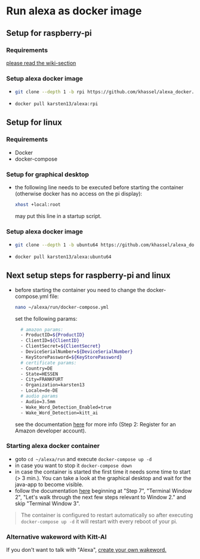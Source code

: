 # Run alexa as docker image

## Setup for raspberry-pi

### Requirements
[please read the wiki-section](https://github.com/khassel/alexa_docker/wiki/Prepare-your-raspberry-pi)

### Setup alexa docker image
-	```bash
	git clone --depth 1 -b rpi https://github.com/khassel/alexa_docker.git ~/alexa
	```
	
-	```bash
	docker pull karsten13/alexa:rpi
	```
	
## Setup for linux
### Requirements
- Docker
- docker-compose


### Setup for graphical desktop
- the following line needs to be executed before starting the container (otherwise docker has no access on the pi display):
    ```bash
    xhost +local:root
    ```
  may put this line in a startup script.
  
### Setup alexa docker image
-	```bash
	git clone --depth 1 -b ubuntu64 https://github.com/khassel/alexa_docker.git ~/alexa
	```
	
-	```bash
	docker pull karsten13/alexa:ubuntu64
	```

## Next setup steps for raspberry-pi and linux
	
-	before starting the container you need to change the docker-compose.yml file:
	```bash
	nano ~/alexa/run/docker-compose.yml
	```
	set the following params:
	```bash
      # amazon params:
      - ProductID=${ProductID}
      - ClientID=${ClientID}
      - ClientSecret=${ClientSecret}
      - DeviceSerialNumber=${DeviceSerialNumber}
      - KeyStorePassword=${KeyStorePassword}
      # certificate params:
      - Country=DE
      - State=HESSEN
      - City=FRANKFURT
      - Organization=karsten13
      - Locale=de-DE
      # audio params
      - Audio=3.5mm
      - Wake_Word_Detection_Enabled=true
      - Wake_Word_Detection=kitt_ai
	```
	see the documentation [here](https://github.com/alexa/alexa-avs-sample-app/wiki/Raspberry-Pi) for more info (Step 2: Register for an Amazon developer account).
	
### Starting alexa docker container
- goto ```cd ~/alexa/run``` and execute ```docker-compose up -d```
- in case you want to stop it ```docker-compose down```
- in case the container is started the first time it needs some time to start (> 3 min.). You can take a look at the graphical desktop and wait for the java-app to become visible.
- follow the documentation [here](https://github.com/alexa/alexa-avs-sample-app/wiki/Raspberry-Pi) beginning at "Step 7", "Terminal Window 2", "Let's walk through the next few steps relevant to Window 2." and skip "Terminal Window 3".

> The container is configured to restart automatically so after executing ```docker-compose up -d``` it will restart with every reboot of your pi.

### Alternative wakeword with Kitt-AI
If you don't want to talk with "Alexa", [create your own wakeword.](https://github.com/khassel/alexa_docker/wiki/Alternative-WakeWord-with-Kitt-AI)
